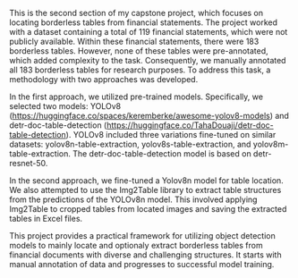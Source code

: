 This is the second section of my capstone project, which focuses on locating borderless tables from financial statements. The project worked with a dataset containing a total of 119 financial statements, which were not publicly available. Within these financial statements, there were 183 borderless tables. However, none of these tables were pre-annotated, which added complexity to the task. Consequently, we manually annotated all 183 borderless tables for research purposes. To address this task, a methodology with two approaches was developed.

In the first approach, we utilized pre-trained models. Specifically, we selected two models: YOLOv8 (https://huggingface.co/spaces/keremberke/awesome-yolov8-models) and detr-doc-table-detection (https://huggingface.co/TahaDouaji/detr-doc-table-detection). YOLOv8 included three variations fine-tuned on similar datasets: yolov8n-table-extraction, yolov8s-table-extraction, and yolov8m-table-extraction. The detr-doc-table-detection model is based on detr-resnet-50.

In the second approach, we fine-tuned a Yolov8n model for table location. We also attempted to use the Img2Table library to extract table structures from the predictions of the YOLOv8n model. This involved applying Img2Table to cropped tables from located images and saving the extracted tables in Excel files.

This project provides a practical framework for utilizing object detection models to mainly locate and optionaly extract borderless tables from financial documents with diverse and challenging structures. It starts with manual annotation of data and progresses to successful model training.
